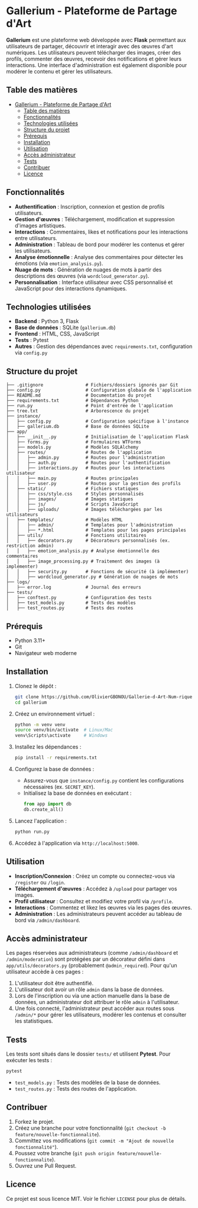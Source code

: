# Gallerium - Plateforme de Partage d'Art

**Gallerium** est une plateforme web développée avec **Flask** permettant aux utilisateurs de partager, découvrir et interagir avec des œuvres d'art numériques. Les utilisateurs peuvent télécharger des images, créer des profils, commenter des œuvres, recevoir des notifications et gérer leurs interactions. Une interface d'administration est également disponible pour modérer le contenu et gérer les utilisateurs.

## Table des matières
- [Gallerium - Plateforme de Partage d'Art](#gallerium---plateforme-de-partage-dart)
  - [Table des matières](#table-des-matières)
  - [Fonctionnalités](#fonctionnalités)
  - [Technologies utilisées](#technologies-utilisées)
  - [Structure du projet](#structure-du-projet)
  - [Prérequis](#prérequis)
  - [Installation](#installation)
  - [Utilisation](#utilisation)
  - [Accès administrateur](#accès-administrateur)
  - [Tests](#tests)
  - [Contribuer](#contribuer)
  - [Licence](#licence)

## Fonctionnalités
- **Authentification** : Inscription, connexion et gestion de profils utilisateurs.
- **Gestion d'œuvres** : Téléchargement, modification et suppression d'images artistiques.
- **Interactions** : Commentaires, likes et notifications pour les interactions entre utilisateurs.
- **Administration** : Tableau de bord pour modérer les contenus et gérer les utilisateurs.
- **Analyse émotionnelle** : Analyse des commentaires pour détecter les émotions (via `emotion_analysis.py`).
- **Nuage de mots** : Génération de nuages de mots à partir des descriptions des œuvres (via `wordcloud_generator.py`).
- **Personnalisation** : Interface utilisateur avec CSS personnalisé et JavaScript pour des interactions dynamiques.

## Technologies utilisées
- **Backend** : Python 3, Flask
- **Base de données** : SQLite (`gallerium.db`)
- **Frontend** : HTML, CSS, JavaScript
- **Tests** : Pytest
- **Autres** : Gestion des dépendances avec `requirements.txt`, configuration via `config.py`

## Structure du projet
```
├── .gitignore                # Fichiers/dossiers ignorés par Git
├── config.py                 # Configuration globale de l'application
├── README.md                 # Documentation du projet
├── requirements.txt          # Dépendances Python
├── run.py                    # Point d'entrée de l'application
├── tree.txt                  # Arborescence du projet
├── instance/
│   ├── config.py             # Configuration spécifique à l'instance
│   ├── gallerium.db          # Base de données SQLite
├── app/
│   ├── __init__.py           # Initialisation de l'application Flask
│   ├── forms.py              # Formulaires WTForms
│   ├── models.py             # Modèles SQLAlchemy
│   ├── routes/               # Routes de l'application
│   │   ├── admin.py          # Routes pour l'administration
│   │   ├── auth.py           # Routes pour l'authentification
│   │   ├── interactions.py   # Routes pour les interactions utilisateur
│   │   ├── main.py           # Routes principales
│   │   ├── user.py           # Routes pour la gestion des profils
│   ├── static/               # Fichiers statiques
│   │   ├── css/style.css     # Styles personnalisés
│   │   ├── images/           # Images statiques
│   │   ├── js/               # Scripts JavaScript
│   │   ├── uploads/          # Images téléchargées par les utilisateurs
│   ├── templates/            # Modèles HTML
│   │   ├── admin/            # Templates pour l'administration
│   │   ├── *.html            # Templates pour les pages principales
│   ├── utils/                # Fonctions utilitaires
│   │   ├── decorators.py     # Décorateurs personnalisés (ex. restriction admin)
│   │   ├── emotion_analysis.py # Analyse émotionnelle des commentaires
│   │   ├── image_processing.py # Traitement des images (à implémenter)
│   │   ├── security.py       # Fonctions de sécurité (à implémenter)
│   │   ├── wordcloud_generator.py # Génération de nuages de mots
├── logs/
│   ├── error.log             # Journal des erreurs
├── tests/
│   ├── conftest.py           # Configuration des tests
│   ├── test_models.py        # Tests des modèles
│   ├── test_routes.py        # Tests des routes
```

## Prérequis
- Python 3.11+
- Git
- Navigateur web moderne

## Installation
1. Clonez le dépôt :
   ```bash
   git clone https://github.com/OlivierGBONOU/Gallerie-d-Art-Num-rique-avec-IA.git
   cd gallerium
   ```

2. Créez un environnement virtuel :
   ```bash
   python -m venv venv
   source venv/bin/activate  # Linux/Mac
   venv\Scripts\activate     # Windows
   ```

3. Installez les dépendances :
   ```bash
   pip install -r requirements.txt
   ```

4. Configurez la base de données :
   - Assurez-vous que `instance/config.py` contient les configurations nécessaires (ex. `SECRET_KEY`).
   - Initialisez la base de données en exécutant :
     ```python
     from app import db
     db.create_all()
     ```

5. Lancez l'application :
   ```bash
   python run.py
   ```

6. Accédez à l'application via `http://localhost:5000`.

## Utilisation
- **Inscription/Connexion** : Créez un compte ou connectez-vous via `/register` ou `/login`.
- **Téléchargement d'œuvres** : Accédez à `/upload` pour partager vos images.
- **Profil utilisateur** : Consultez et modifiez votre profil via `/profile`.
- **Interactions** : Commentez et likez les œuvres via les pages des œuvres.
- **Administration** : Les administrateurs peuvent accéder au tableau de bord via `/admin/dashboard`.

## Accès administrateur
Les pages réservées aux administrateurs (comme `/admin/dashboard` et `/admin/moderation`) sont protégées par un décorateur défini dans `app/utils/decorators.py` (probablement `@admin_required`). Pour qu'un utilisateur accède à ces pages :
1. L'utilisateur doit être authentifié.
2. L'utilisateur doit avoir un rôle `admin` dans la base de données.
3. Lors de l'inscription ou via une action manuelle dans la base de données, un administrateur doit attribuer le rôle `admin` à l'utilisateur.
4. Une fois connecté, l'administrateur peut accéder aux routes sous `/admin/*` pour gérer les utilisateurs, modérer les contenus et consulter les statistiques.

## Tests
Les tests sont situés dans le dossier `tests/` et utilisent **Pytest**. Pour exécuter les tests :
```bash
pytest
```
- `test_models.py` : Tests des modèles de la base de données.
- `test_routes.py` : Tests des routes de l'application.

## Contribuer
1. Forkez le projet.
2. Créez une branche pour votre fonctionnalité (`git checkout -b feature/nouvelle-fonctionnalite`).
3. Committez vos modifications (`git commit -m "Ajout de nouvelle fonctionnalité"`).
4. Poussez votre branche (`git push origin feature/nouvelle-fonctionnalite`).
5. Ouvrez une Pull Request.

## Licence
Ce projet est sous licence MIT. Voir le fichier `LICENSE` pour plus de détails.
```
